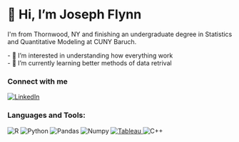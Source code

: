 <h1>👋 Hi, I’m Joseph Flynn </h1>

<p>I'm from Thornwood, NY and finishing an undergraduate degree in Statistics and Quantitative Modeling at CUNY Baruch. 
</p>


<p>
- 👀 I’m interested in understanding how everything work <br>
- 🌱 I’m currently learning better methods of data retrival
</p>

<h3>Connect with me</h3>
<a href="https://www.linkedin.com/in/joseph-flynn-5446741b6/">
  <img src="https://img.shields.io/badge/LinkedIn-0077B5?style=for-the-badge&logo=linkedin&logoColor=white" alt="LinkedIn">
</a>

<h3>Languages and Tools:</h3>
<p>
  <img src="https://img.shields.io/badge/R-276DC3?style=for-the-badge&logo=r&logoColor=white" alt="R" > 
  <img src="https://img.shields.io/badge/Python-3776AB?style=for-the-badge&logo=python&logoColor=white" alt="Python">
  <img src="https://img.shields.io/badge/Pandas-2C2D72?style=for-the-badge&logo=pandas&logoColor=white" alt="Pandas">
  <img src="https://img.shields.io/badge/Numpy-777BB4?style=for-the-badge&logo=numpy&logoColor=white" alt="Numpy">
  <a href="https://public.tableau.com/app/profile/joseph.flynn7320#!/?newProfile=&activeTab=0">
    <img src="https://img.shields.io/badge/Tableau-E97627?style=for-the-badge&logo=Tableau&logoColor=white" alt="Tableau">
  </a>
  <img src="https://img.shields.io/badge/C%2B%2B-00599C?style=for-the-badge&logo=c%2B%2B&logoColor=white" alt="C++">
</p>
<!---
josephflynn2000/josephflynn2000 is a ✨ special ✨ repository because its `README.md` (this file) appears on your GitHub profile.
You can click the Preview link to take a look at your changes.
--->

